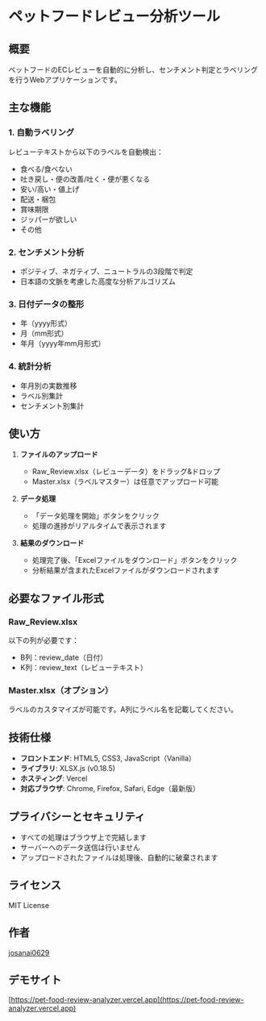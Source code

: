 # ペットフードレビュー分析ツール

## 概要

ペットフードのECレビューを自動的に分析し、センチメント判定とラベリングを行うWebアプリケーションです。

## 主な機能

### 1. 自動ラベリング
レビューテキストから以下のラベルを自動検出：
- 食べる/食べない
- 吐き戻し・便の改善/吐く・便が悪くなる
- 安い/高い・値上げ
- 配送・梱包
- 賞味期限
- ジッパーが欲しい
- その他

### 2. センチメント分析
- ポジティブ、ネガティブ、ニュートラルの3段階で判定
- 日本語の文脈を考慮した高度な分析アルゴリズム

### 3. 日付データの整形
- 年（yyyy形式）
- 月（mm形式）
- 年月（yyyy年mm月形式）

### 4. 統計分析
- 年月別の実数推移
- ラベル別集計
- センチメント別集計

## 使い方

1. **ファイルのアップロード**
   - Raw_Review.xlsx（レビューデータ）をドラッグ&ドロップ
   - Master.xlsx（ラベルマスター）は任意でアップロード可能

2. **データ処理**
   - 「データ処理を開始」ボタンをクリック
   - 処理の進捗がリアルタイムで表示されます

3. **結果のダウンロード**
   - 処理完了後、「Excelファイルをダウンロード」ボタンをクリック
   - 分析結果が含まれたExcelファイルがダウンロードされます

## 必要なファイル形式

### Raw_Review.xlsx
以下の列が必要です：
- B列：review_date（日付）
- K列：review_text（レビューテキスト）

### Master.xlsx（オプション）
ラベルのカスタマイズが可能です。A列にラベル名を記載してください。

## 技術仕様

- **フロントエンド**: HTML5, CSS3, JavaScript（Vanilla）
- **ライブラリ**: XLSX.js (v0.18.5)
- **ホスティング**: Vercel
- **対応ブラウザ**: Chrome, Firefox, Safari, Edge（最新版）

## プライバシーとセキュリティ

- すべての処理はブラウザ上で完結します
- サーバーへのデータ送信は行いません
- アップロードされたファイルは処理後、自動的に破棄されます

## ライセンス

MIT License

## 作者

[josanai0629](https://github.com/josanai0629)

## デモサイト

[https://pet-food-review-analyzer.vercel.app](https://pet-food-review-analyzer.vercel.app)